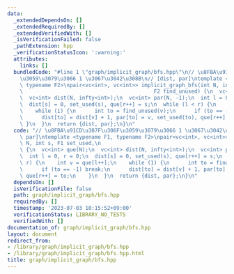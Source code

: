 ```yaml
---
data:
  _extendedDependsOn: []
  _extendedRequiredBy: []
  _extendedVerifiedWith: []
  _isVerificationFailed: false
  _pathExtension: hpp
  _verificationStatusIcon: ':warning:'
  attributes:
    links: []
  bundledCode: "#line 1 \"graph/implicit_graph/bfs.hpp\"\n// \u8FBA\u91CD\u307F\u306F\
    \u3059\u3079\u3066 1 \u3067\u3042\u308B\n// [dist, par]\ntemplate <typename F1,\
    \ typename F2>\npair<vc<int>, vc<int>> implicit_graph_bfs(int N, int s, F1 set_used,\n\
    \                                          F2 find_unused) {\n  vc<int> que(N);\n\
    \  vc<int> dist(N, infty<int>);\n  vc<int> par(N, -1);\n  int l = 0, r = 0;\n\
    \  dist[s] = 0, set_used(s), que[r++] = s;\n  while (l < r) {\n    int v = que[l++];\n\
    \    while (1) {\n      int to = find_unused(v);\n      if (to == -1) break;\n\
    \      dist[to] = dist[v] + 1, par[to] = v, set_used(to), que[r++] = to;\n   \
    \ }\n  }\n  return {dist, par};\n}\n"
  code: "// \u8FBA\u91CD\u307F\u306F\u3059\u3079\u3066 1 \u3067\u3042\u308B\n// [dist,\
    \ par]\ntemplate <typename F1, typename F2>\npair<vc<int>, vc<int>> implicit_graph_bfs(int\
    \ N, int s, F1 set_used,\n                                          F2 find_unused)\
    \ {\n  vc<int> que(N);\n  vc<int> dist(N, infty<int>);\n  vc<int> par(N, -1);\n\
    \  int l = 0, r = 0;\n  dist[s] = 0, set_used(s), que[r++] = s;\n  while (l <\
    \ r) {\n    int v = que[l++];\n    while (1) {\n      int to = find_unused(v);\n\
    \      if (to == -1) break;\n      dist[to] = dist[v] + 1, par[to] = v, set_used(to),\
    \ que[r++] = to;\n    }\n  }\n  return {dist, par};\n}\n"
  dependsOn: []
  isVerificationFile: false
  path: graph/implicit_graph/bfs.hpp
  requiredBy: []
  timestamp: '2023-07-03 10:15:52+09:00'
  verificationStatus: LIBRARY_NO_TESTS
  verifiedWith: []
documentation_of: graph/implicit_graph/bfs.hpp
layout: document
redirect_from:
- /library/graph/implicit_graph/bfs.hpp
- /library/graph/implicit_graph/bfs.hpp.html
title: graph/implicit_graph/bfs.hpp
---
```

